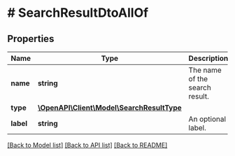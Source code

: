 # # SearchResultDtoAllOf

## Properties

Name | Type | Description | Notes
------------ | ------------- | ------------- | -------------
**name** | **string** | The name of the search result. |
**type** | [**\OpenAPI\Client\Model\SearchResultType**](SearchResultType.md) |  |
**label** | **string** | An optional label. | [optional]

[[Back to Model list]](../../README.md#models) [[Back to API list]](../../README.md#endpoints) [[Back to README]](../../README.md)
